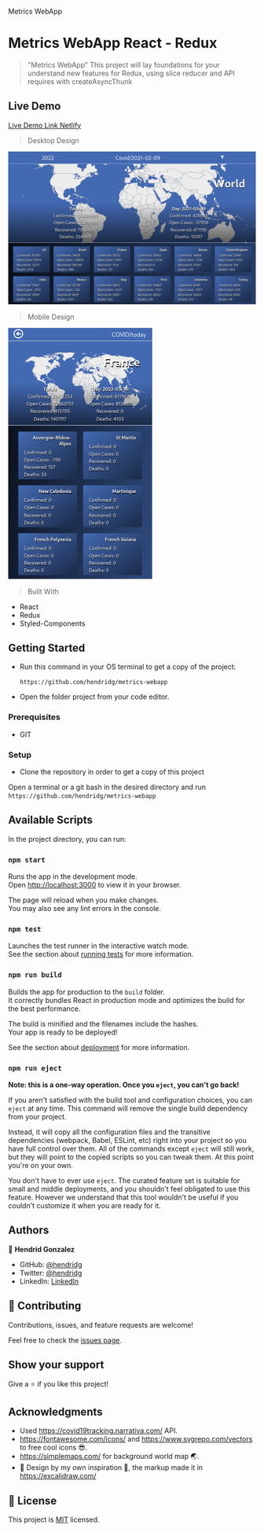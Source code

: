 Metrics WebApp

# Metrics WebApp React - Redux

> "Metrics WebApp" This project will lay foundations for your understand new features for Redux, using slice reducer and API requires with createAsyncThunk

## Live Demo

[Live Demo Link Netlify](https://mystifying-varahamihira-cda443.netlify.app/)

> Desktop Design

![screenshot](./screenshot-01.png)

> Mobile Design

![screenshot](./screenshot-02.png)

> Built With

- React
- Redux
- Styled-Components

## Getting Started

- Run this command in your OS terminal to get a copy of the project:

  ```
  https://github.com/hendridg/metrics-webapp
  ```

- Open the folder project from your code editor.

### Prerequisites

- GIT

### Setup

- Clone the repository in order to get a copy of this project

Open a terminal or a git bash in the desired directory and run `https://github.com/hendridg/metrics-webapp`

## Available Scripts

In the project directory, you can run:

### `npm start`

Runs the app in the development mode.\
Open [http://localhost:3000](http://localhost:3000) to view it in your browser.

The page will reload when you make changes.\
You may also see any lint errors in the console.

### `npm test`

Launches the test runner in the interactive watch mode.\
See the section about [running tests](https://facebook.github.io/create-react-app/docs/running-tests) for more information.

### `npm run build`

Builds the app for production to the `build` folder.\
It correctly bundles React in production mode and optimizes the build for the best performance.

The build is minified and the filenames include the hashes.\
Your app is ready to be deployed!

See the section about [deployment](https://facebook.github.io/create-react-app/docs/deployment) for more information.

### `npm run eject`

**Note: this is a one-way operation. Once you `eject`, you can't go back!**

If you aren't satisfied with the build tool and configuration choices, you can `eject` at any time. This command will remove the single build dependency from your project.

Instead, it will copy all the configuration files and the transitive dependencies (webpack, Babel, ESLint, etc) right into your project so you have full control over them. All of the commands except `eject` will still work, but they will point to the copied scripts so you can tweak them. At this point you're on your own.

You don't have to ever use `eject`. The curated feature set is suitable for small and middle deployments, and you shouldn't feel obligated to use this feature. However we understand that this tool wouldn't be useful if you couldn't customize it when you are ready for it.

## Authors

👤 **Hendrid Gonzalez**

- GitHub: [@hendridg](https://github.com/hendridg)
- Twitter: [@hendridg](https://twitter.com/hendridg)
- LinkedIn: [LinkedIn](https://linkedin.com/in/hendridg)

## 🤝 Contributing

Contributions, issues, and feature requests are welcome!

Feel free to check the [issues page](https://github.com/hendridg/metrics-webapp/issues).

## Show your support

Give a ⭐️ if you like this project!

## Acknowledgments

- Used https://covid19tracking.narrativa.com/ API.
- https://fontawesome.com/icons/ and https://www.svgrepo.com/vectors to free cool icons 😎.
- https://simplemaps.com/ for background world map 🌏.
- 💅 Design by my own inspiration 🤗, the markup made it in https://excalidraw.com/

## 📝 License

This project is [MIT](./MIT.md) licensed.
